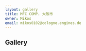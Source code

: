 ```yaml
---
layout: gallery
title: MFC COMP. 大阪市
owner: Mikos
email: mikos0102@cologne.engines.de
---
```


## Gallery

